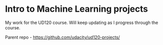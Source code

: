 Intro to Machine Learning projects
==============

My work for the UD120 course. Will keep updating as I progress through the course.

Parent repo - https://github.com/udacity/ud120-projects/

